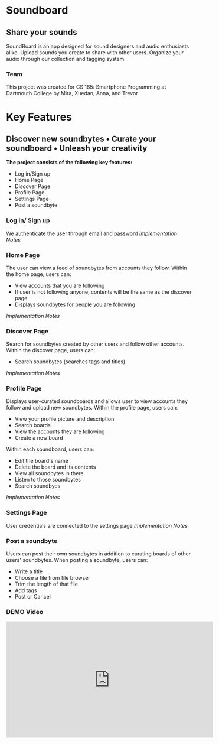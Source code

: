 # Soundboard
## Share your sounds
SoundBoard is an app designed for sound designers and audio enthusiasts alike. Upload sounds you create to share with other users. Organize your audio through our collection and tagging system.

### Team
This project was created for CS 165: Smartphone Programming at Dartmouth College by Mira, Xuedan, Anna, and Trevor

# Key Features
## Discover new soundbytes • Curate your soundboard • Unleash your creativity
**The project consists of the following key features:**
* Log in/Sign up
* Home Page
* Discover Page
* Profile Page
* Settings Page
* Post a soundbyte 

### Log in/ Sign up 
We authenticate the user through email and password
*Implementation Notes* 

### Home Page
The user can view a feed of soundbytes from accounts they follow.
Within the home page, users can: 
* View accounts that you are following 
* If user is not following anyone, contents will be the same as the discover page 
* Displays soundbytes for people you are following

*Implementation Notes* 

### Discover Page
Search for soundbytes created by other users and follow other accounts.
Within the discover page, users can: 
* Search soundbytes (searches tags and titles)

*Implementation Notes* 

### Profile Page
Displays user-curated soundboards and allows user to view accounts they follow and upload new soundbytes.
Within the profile page, users can: 
* View your profile picture and description 
* Search boards 
* View the accounts they are following 
* Create a new board 

Within each soundboard, users can: 
* Edit the board's name 
* Delete the board and its contents 
* View all soundbytes in there 
* Listen to those soundbytes 
* Search soundbyes

*Implementation Notes* 

### Settings Page
User credentials are connected to the settings page
*Implementation Notes* 

### Post a soundbyte
Users can post their own soundbytes in addition to curating boards of other users' soundbytes. 
When posting a soundbyte, users can: 
* Write a title 
* Choose a file from file browser 
* Trim the length of that file 
* Add tags 
* Post or Cancel

### DEMO Video

<iframe width="560" height="315" src="https://youtu.be/WBRnqXcyNjI" title="YouTube video player" frameborder="0" allow="accelerometer; autoplay; clipboard-write; encrypted-media; gyroscope; picture-in-picture" allowfullscreen></iframe>
